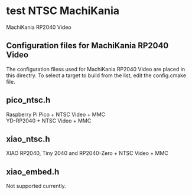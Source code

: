 # test NTSC MachiKania
MachiKania RP2040 Video

## Configuration files for MachiKania RP2040 Video
The configuration filess used for MachiKania RP2040 Video are placed in this directry. To select a target to build from the list, edit the config.cmake file.

## pico_ntsc.h
Raspberry Pi Pico + NTSC Video + MMC  
YD-RP2040 + NTSC Video + MMC

## xiao_ntsc.h
XIAO RP2040, Tiny 2040 and RP2040-Zero + NTSC Video + MMC  

## xiao_embed.h
Not supported currently.